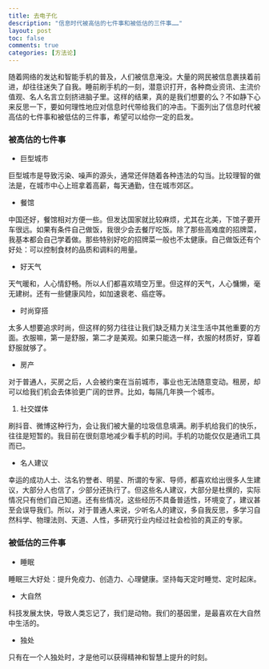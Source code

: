 ```yaml
---
title: 去电子化
description: "信息时代被高估的七件事和被低估的三件事……"
layout: post
toc: false
comments: true
categories: [方法论]
---
```




随着网络的发达和智能手机的普及，人们被信息淹没。大量的网民被信息裹挟着前进，却往往迷失了自我。睡前刷手机的一刻，潜意识打开，各种商业资讯、主流价值观、名人名言立刻挤进脑子里。这样的结果，真的是我们想要的么？不如静下心来反思一下，要如何理性地应对信息时代带给我们的冲击。下面列出了信息时代被高估的七件事和被低估的三件事，希望可以给你一定的启发。

### 被高估的七件事

* 巨型城市

巨型城市是导致污染、噪声的源头，通常还伴随着各种违法的勾当。比较理智的做法是，在城市中心上班拿着高薪，每天通勤，住在城市郊区。

* 餐馆

中国还好，餐馆相对方便一些。但发达国家就比较麻烦，尤其在北美，下馆子要开车很远。如果有条件自己做饭，我很少会去餐厅吃饭。除了那些高难度的招牌菜，我基本都会自己学着做。那些特别好吃的招牌菜一般也不太健康。自己做饭还有个好处：可以控制食材的品质和调料的用量。

* 好天气

天气暖和，人心情舒畅。所以人们都喜欢晴空万里。但这样的天气，人心慵懒，毫无建树。还有一些健康风险，如加速衰老、癌症等。

* 时尚穿搭

太多人想要追求时尚，但这样的努力往往让我们缺乏精力关注生活中其他重要的方面。衣服嘛，第一是舒服，第二才是美观。如果只能选一样，衣服的材质好，穿着舒服就够了。

* 房产

对于普通人，买房之后，人会被约束在当前城市，事业也无法随意变动。租房，却可以给我们机会去体验更广阔的世界。比如，每隔几年换一个城市。

1. 社交媒体

刷抖音、微博这种行为，会让我们被大量的垃圾信息填满。刷手机给我们的快乐，往往是短暂的。我目前在很刻意地减少看手机的时间。手机的功能仅仅是通讯工具而已。

* 名人建议

幸运的成功人士、沽名钓誉者、明星、所谓的专家、导师，都喜欢给出很多人生建议，大部分人也信了，少部分还执行了。但这些名人建议，大部分是杜撰的，实际情况只有他们自己知道。还有些情况，这些经历不具备普适性，环境变了，建议甚至会误导我们。所以，对于普通人来说，少听名人的建议，多自我反思，多学习自然科学、物理法则、天道、人性，多研究行业内经过社会检验的真正的专家。


### 被低估的三件事

* 睡眠

睡眠三大好处：提升免疫力、创造力、心理健康。坚持每天定时睡觉、定时起床。

* 大自然

科技发展太快，导致人类忘记了，我们是动物。我们的基因里，是最喜欢在大自然中生活的。

* 独处

只有在一个人独处时，才是他可以获得精神和智慧上提升的时刻。




